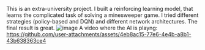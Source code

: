 This is an extra-university project. I built a reinforcing learning model, that learns the complicated task of solving a minesweeper game. I tried different strategies (policy-based and DQN) and different network architectures. The final result is great.
![image](https://github.com/user-attachments/assets/343914ba-8e7d-4e28-9da1-35a655d05d32)
A video where the AI is playng: https://github.com/user-attachments/assets/4eb8ac15-77e6-4e4b-a8b1-43b638363ce4

